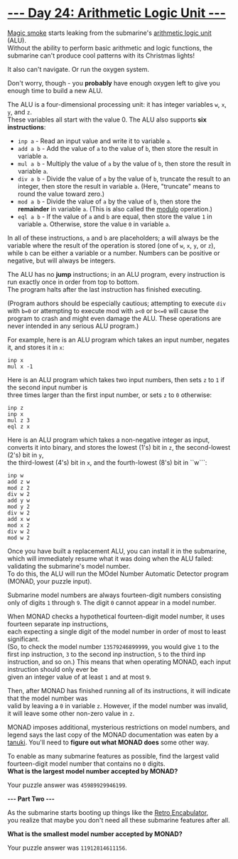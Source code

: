 # [--- Day 24: Arithmetic Logic Unit ---](https://adventofcode.com/2021/day/24)

[Magic smoke](https://en.wikipedia.org/wiki/Magic_smoke) starts leaking from the submarine's [arithmetic logic unit](https://en.wikipedia.org/wiki/Arithmetic_logic_unit) (ALU).  
Without the ability to perform basic arithmetic and logic functions, the submarine can't produce cool patterns with its Christmas lights!

It also can't navigate. Or run the oxygen system.

Don't worry, though - you **probably** have enough oxygen left to give you enough time to build a new ALU.

The ALU is a four-dimensional processing unit: it has integer variables ``w``, ``x``, ``y``, and ``z``.  
These variables all start with the value 0. The ALU also supports **six instructions**:

- ``inp a`` - Read an input value and write it to variable ``a``.
- ``add a b`` - Add the value of ``a`` to the value of ``b``, then store the result in variable ``a``.
- ``mul a b`` - Multiply the value of ``a`` by the value of ``b``, then store the result in variable ``a``.
- ``div a b`` - Divide the value of ``a`` by the value of ``b``, truncate the result to an integer, then store the result in variable ``a``. (Here, "truncate" means to round the value toward zero.)
- ``mod a b`` - Divide the value of ``a`` by the value of ``b``, then store the **remainder** in variable ``a``. (This is also called the [modulo](https://en.wikipedia.org/wiki/Modulo_operation) operation.)
- ``eql a b`` - If the value of ``a`` and ``b`` are equal, then store the value ``1`` in variable ``a``. Otherwise, store the value ``0`` in variable ``a``.

In all of these instructions, ``a`` and ``b`` are placeholders; a will always be the variable where the result of the operation is stored 
(one of ``w``, ``x``, ``y``, or ``z``), while ``b`` can be either a variable or a number. Numbers can be positive or negative, but will always be integers.

The ALU has no **jump** instructions; in an ALU program, every instruction is run exactly once in order from top to bottom.  
The program halts after the last instruction has finished executing.

(Program authors should be especially cautious; attempting to execute ``div`` with ``b=0`` or attempting to execute mod with ``a<0`` or ``b<=0`` will cause the program to crash and might even damage the ALU. 
These operations are never intended in any serious ALU program.)

For example, here is an ALU program which takes an input number, negates it, and stores it in ``x``:

```
inp x
mul x -1
```

Here is an ALU program which takes two input numbers, then sets ``z`` to ``1`` if the second input number is  
three times larger than the first input number, or sets ``z`` to ``0`` otherwise:
```
inp z
inp x
mul z 3
eql z x
```
Here is an ALU program which takes a non-negative integer as input,  
converts it into binary, and stores the lowest (1's) bit in ``z``, the second-lowest (2's) bit in ``y``,  
the third-lowest (4's) bit in ``x``, and the fourth-lowest (8's) bit in ``w```:
```
inp w
add z w
mod z 2
div w 2
add y w
mod y 2
div w 2
add x w
mod x 2
div w 2
mod w 2
```
Once you have built a replacement ALU, you can install it in the submarine,  
which will immediately resume what it was doing when the ALU failed: validating the submarine's model number.  
To do this, the ALU will run the MOdel Number Automatic Detector program (MONAD, your puzzle input).

Submarine model numbers are always fourteen-digit numbers consisting only of digits ``1`` through ``9``. 
The digit ``0`` cannot appear in a model number.

When MONAD checks a hypothetical fourteen-digit model number, it uses fourteen separate inp instructions,   
each expecting a single digit of the model number in order of most to least significant.  
(So, to check the model number ``13579246899999``, you would give ``1`` to the first inp instruction, ``3`` to the second inp instruction, 
``5`` to the third inp instruction, and so on.) This means that when operating MONAD, each input instruction should only ever be  
given an integer value of at least ``1`` and at most ``9``.

Then, after MONAD has finished running all of its instructions, it will indicate that the model number was  
valid by leaving a ``0`` in variable ``z``. However, if the model number was invalid, it will leave some other non-zero value in ``z``.

MONAD imposes additional, mysterious restrictions on model numbers, and legend says the last copy of the MONAD documentation was eaten by a [tanuki](https://en.wikipedia.org/wiki/Japanese_raccoon_dog). 
You'll need to **figure out what MONAD does** some other way.

To enable as many submarine features as possible, find the largest valid fourteen-digit model number that contains no ``0`` digits.  
**What is the largest model number accepted by MONAD?**

Your puzzle answer was ``45989929946199``.  

**--- Part Two ---**

As the submarine starts booting up things like the [Retro Encabulator](https://www.youtube.com/watch?v=RXJKdh1KZ0w),  
you realize that maybe you don't need all these submarine features after all.

**What is the smallest model number accepted by MONAD?**

Your puzzle answer was ``11912814611156``.

